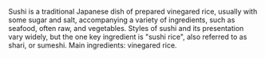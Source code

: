 Sushi is a traditional Japanese dish of prepared vinegared rice, usually with some sugar and salt, accompanying a variety of ingredients, such as seafood, often raw, and vegetables. Styles of sushi and its presentation vary widely, but the one key ingredient is "sushi rice", also referred to as shari, or sumeshi.
Main ingredients: vinegared rice.
